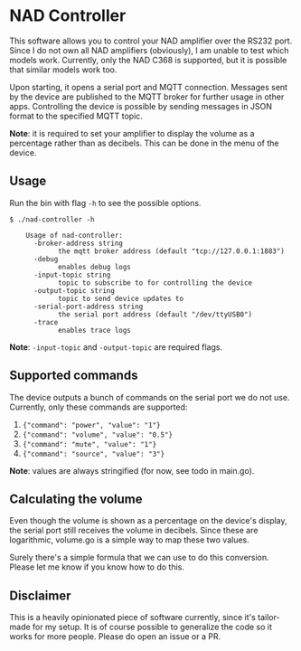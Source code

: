 # NAD Controller

This software allows you to control your NAD amplifier over the RS232 port. Since I do not own all NAD amplifiers (obviously), I am unable to test which models work. Currently, only the NAD C368 is supported, but it is possible that similar models work too.

Upon starting, it opens a serial port and MQTT connection. Messages sent by the device are published to the MQTT broker for further usage in other apps. Controlling the device is possible by sending messages in JSON format to the specified MQTT topic.

**Note**: it is required to set your amplifier to display the volume as a percentage rather than as decibels. This can be done in the menu of the device.

## Usage
Run the bin with flag `-h` to see the possible options.

``` shell script
$ ./nad-controller -h

    Usage of nad-controller:
      -broker-address string
            the mqtt broker address (default "tcp://127.0.0.1:1883")
      -debug
            enables debug logs
      -input-topic string
            topic to subscribe to for controlling the device
      -output-topic string
            topic to send device updates to
      -serial-port-address string
            the serial port address (default "/dev/ttyUSB0")
      -trace
            enables trace logs
```

**Note**: `-input-topic` and `-output-topic` are required flags.

## Supported commands
The device outputs a bunch of commands on the serial port we do not use. Currently, only these commands are supported:

1. `{"command": "power", "value": "1"}`
2. `{"command": "volume", "value": "0.5"}`
3. `{"command": "mute", "value": "1"}`
4. `{"command": "source", "value": "3"}`

**Note**: values are always stringified (for now, see todo in main.go).

## Calculating the volume
Even though the volume is shown as a percentage on the device's display, the serial port still receives the volume in decibels. Since these are logarithmic, volume.go is a simple way to map these two values.

Surely there's a simple formula that we can use to do this conversion. Please let me know if you know how to do this.

## Disclaimer
This is a heavily opinionated piece of software currently, since it's tailor-made for my setup. It is of course possible to generalize the code so it works for more people. Please do open an issue or a PR. 
